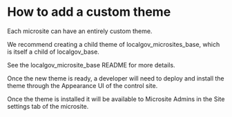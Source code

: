 # How to add a custom theme

Each microsite can have an entirely custom theme. 

We recommend creating a child theme of localgov_microsites_base, which is itself a child of localgov_base. 

See the localgov_microsite_base README for more details. 

Once the new theme is ready, a developer will need to deploy and install the theme through the Appearance UI of the control site. 

Once the theme is installed it will be available to Microsite Admins in the Site settings tab of the microsite.
